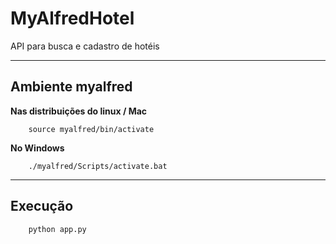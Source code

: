 # MyAlfredHotel

  API para busca e cadastro de hotéis

---

## Ambiente myalfred
  **Nas distribuições do linux / Mac**

        source myalfred/bin/activate

**No Windows**

        ./myalfred/Scripts/activate.bat

---

## Execução

        python app.py
